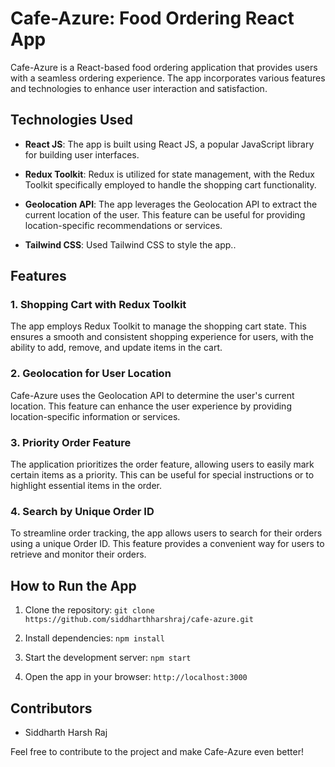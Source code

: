 # Cafe-Azure: Food Ordering React App

Cafe-Azure is a React-based food ordering application that provides users with a seamless ordering experience. The app incorporates various features and technologies to enhance user interaction and satisfaction.

## Technologies Used

- **React JS**: The app is built using React JS, a popular JavaScript library for building user interfaces.

- **Redux Toolkit**: Redux is utilized for state management, with the Redux Toolkit specifically employed to handle the shopping cart functionality.

- **Geolocation API**: The app leverages the Geolocation API to extract the current location of the user. This feature can be useful for providing location-specific recommendations or services.

- **Tailwind CSS**: Used Tailwind CSS to style the app..


## Features

### 1. Shopping Cart with Redux Toolkit

The app employs Redux Toolkit to manage the shopping cart state. This ensures a smooth and consistent shopping experience for users, with the ability to add, remove, and update items in the cart.

### 2. Geolocation for User Location

Cafe-Azure uses the Geolocation API to determine the user's current location. This feature can enhance the user experience by providing location-specific information or services.

### 3. Priority Order Feature

The application prioritizes the order feature, allowing users to easily mark certain items as a priority. This can be useful for special instructions or to highlight essential items in the order.

### 4. Search by Unique Order ID

To streamline order tracking, the app allows users to search for their orders using a unique Order ID. This feature provides a convenient way for users to retrieve and monitor their orders.

## How to Run the App

1. Clone the repository: `git clone https://github.com/siddharthharshraj/cafe-azure.git`

2. Install dependencies: `npm install`

3. Start the development server: `npm start`

4. Open the app in your browser: `http://localhost:3000`

## Contributors

- Siddharth Harsh Raj


Feel free to contribute to the project and make Cafe-Azure even better!


